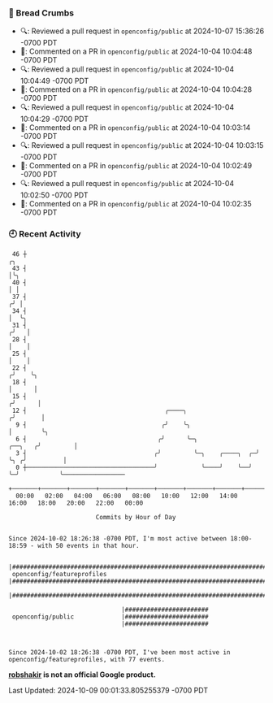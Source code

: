 ### 🍞 Bread Crumbs

 * 🔍: Reviewed a pull request in  `openconfig/public` at 2024-10-07 15:36:26 -0700 PDT
 * 💬: Commented on a PR in  `openconfig/public` at 2024-10-04 10:04:48 -0700 PDT
 * 🔍: Reviewed a pull request in  `openconfig/public` at 2024-10-04 10:04:49 -0700 PDT
 * 💬: Commented on a PR in  `openconfig/public` at 2024-10-04 10:04:28 -0700 PDT
 * 🔍: Reviewed a pull request in  `openconfig/public` at 2024-10-04 10:04:29 -0700 PDT
 * 💬: Commented on a PR in  `openconfig/public` at 2024-10-04 10:03:14 -0700 PDT
 * 🔍: Reviewed a pull request in  `openconfig/public` at 2024-10-04 10:03:15 -0700 PDT
 * 💬: Commented on a PR in  `openconfig/public` at 2024-10-04 10:02:49 -0700 PDT
 * 🔍: Reviewed a pull request in  `openconfig/public` at 2024-10-04 10:02:50 -0700 PDT
 * 💬: Commented on a PR in  `openconfig/public` at 2024-10-04 10:02:35 -0700 PDT

### 🕘 Recent Activity
```
 46 ┼                                                                            ╭╮
 43 ┤                                                                            │╰╮
 40 ┤                                                                            │ │
 37 ┤                                                                           ╭╯ │
 34 ┤                                                                           │  ╰╮
 31 ┤                                                                          ╭╯   │
 28 ┤                                                                          │    │
 25 ┤                                                                          │    │
 22 ┤                                                                         ╭╯    ╰╮
 18 ┤                                                                         │      │
 15 ┤                                                                        ╭╯      │
 12 ┤                                      ╭────╮                           ╭╯       │
  9 ┤                                     ╭╯    ╰╮                          │        ╰╮
  6 ┤                                    ╭╯      ╰─╮                ╭──╮   ╭╯         │
  3 ┤                                   ╭╯         ╰─╮    ╭────╮  ╭─╯  ╰╮ ╭╯          │
  0 ┼───────────────────────────────────╯            ╰────╯    ╰──╯     ╰─╯           ╰─────────────────
    +───────+───────+───────+───────+───────+───────+───────+───────+───────+───────+───────+───────+────
  00:00   02:00   04:00   06:00   08:00   10:00   12:00   14:00   16:00   18:00   20:00   22:00   00:00   

						Commits by Hour of Day


Since 2024-10-02 18:26:38 -0700 PDT, I'm most active between 18:00-18:59 - with 50 events in that hour.

```



```
                               |#############################################################################
 openconfig/featureprofiles    |#############################################################################
                               |#############################################################################

                               |#######################
 openconfig/public             |#######################
                               |#######################



Since 2024-10-02 18:26:38 -0700 PDT, I've been most active in openconfig/featureprofiles, with 77 events.

```
**[robshakir](mailto:robjs@google.com) is not an official Google product.**  


Last Updated: 2024-10-09 00:01:33.805255379 -0700 PDT
